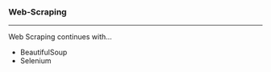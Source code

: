 ### Web-Scraping
_______________________________
Web Scraping continues with...
* BeautifulSoup
* Selenium